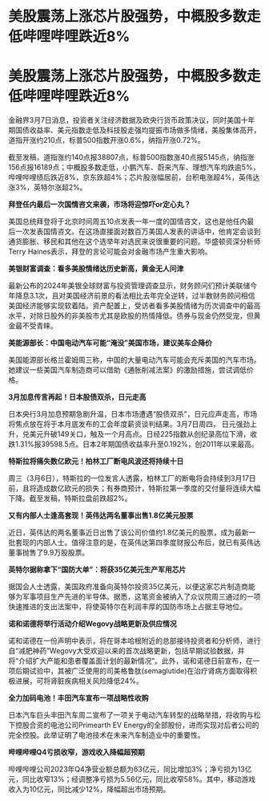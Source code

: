# 美股震荡上涨芯片股强势，中概股多数走低哔哩哔哩跌近8%

# 美股震荡上涨芯片股强势，中概股多数走低哔哩哔哩跌近8%

金融界3月7日消息，投资者关注经济数据及欧央行货币政策决议，同时美国十年期国债收益率、美元指数走低及科技股走强均提振市场做多情绪，美股集体高开，道指开涨约210点，标普500指数开涨0.6%，纳指开涨0.72%。

截至发稿，道指涨约140点报38807点，标普500指数涨40点报5145点，纳指涨156点报16189点；中概股多数走低，小鹏汽车、蔚来汽车、理想汽车均跌逾5%，哔哩哔哩绩后跌近8%，京东跌超4%；芯片股涨幅居前，台积电涨超4%，英伟达涨3%，英特尔涨超2%。

**拜登任内最后一次国情咨文来袭，市场将迎惊吓or定心丸？**

美国总统拜登将于北京时间周五10点发表一年一度的国情咨文，这也是他任内最后一次发表国情咨文。在这场直接面对数百万美国人发表的讲话中，他肯定会谈到通货膨胀、移民和其他在这个选举年对选民来说很重要的问题。华盛顿资深分析师Terry
Haines表示，拜登的言论可能会对金融市场产生重大影响。

**美银财富调查：看多美股情绪达历史新高，黄金无人问津**

最新公布的2024年美银全球财富与投资管理调查显示，财务顾问们预计美联储今年降息3.1次，且对美国经济前景的看法相比去年完全逆转，过半数财务顾问相信美国经济能够实现软着陆。资产配置上，受访者看多美股情绪为历次调查中的最高水平，对除日股外的非美股市尤其是欧股的热情降低。债券与现金仍然受宠，但黄金最不受青睐。

**美能源部长：中国电动汽车可能“淹没”美国市场，建议美车企降价**

美国能源部长格兰霍姆周三称，中国的大量电动汽车可能会充斥美国的汽车市场。她建议一些美国汽车制造商可以借助《通胀削减法案》的激励措施，尝试调低价格。

**3月加息传言再起！日本股债双杀，日元走高**

日本央行3月加息预期急剧升温，日本市场遭遇“股债双杀”，日元应声走高，市场将焦点放在将于本月底发布的工会年度薪资谈判结果。3月7日周四，
日元强劲上升，兑美元升破149关口，触及一个月高点。日经225指数从创纪录高位下滑，收跌1.31%报39598.5点。日本2年期国债收益率升至0.192%，创2011年以来最高。

**特斯拉将痛失数亿欧元！柏林工厂断电风波还将持续十日**

周三（3月6日），特斯拉的一位发言人透露，柏林工厂的断电将会持续到3月17日前，且将造成数亿欧元的损失；有券商预计，特斯拉第一季度的交付量将连续大幅下降。截至发稿，特斯拉盘前跌超2%。

**又有内部人士逢高套现！英伟达两名董事出售1.8亿美元股票**

近日，英伟达的两名董事近日出售了该公司价值约1.8亿美元的股票，成为最新一批套现的内部人士。值得注意的是，在英伟达第四季度财报公布后，就已有英伟达董事抛售了9.9万股股票。

**英特尔据称拿下“国防大单”：将获35亿美元生产军用芯片**

据国会人士透露，美国政府准备向英特尔投资35亿美元，以便这家芯片制造商能够为军事项目生产先进的半导体。据悉，这笔资金被纳入了众议院周三通过的一项快速推进的支出法案中，将使英特尔在利润丰厚的国防市场上占据主导地位。

**诺和诺德将举行活动介绍Wegovy战略更新及供应情况**

诺和诺德在一份声明中表示，将在哥本哈根附近的总部接待投资者和分析师，进行自“减肥神药”Wegovy大受欢迎以来的首次战略更新，包括早期试验数据，并将“介绍扩大产能和患者覆盖面计划的最新情况”。此外，诺和诺德日前宣布，在一项后期试验中，其被广泛使用的司美格鲁肽(semaglutide)在治疗肾病方面取得积极进展，可将肾脏疾病相关风险降低24%。

**全力加码电池！丰田汽车宣布一项战略性收购**

日本汽车巨头丰田汽车周二宣布了一项关于电动汽车转型的战略举措，将收购与松下控股合资的电池公司Primearth EV
Energy的全部股份，进而实现对后者公司的完全控股。此举证明了电池技术在未来汽车制造业中的重要性。

**哔哩哔哩Q4亏损收窄，游戏收入降幅超预期**

哔哩哔哩公司2023年Q4净营业额总额为63亿元，同比增加3%；净亏损为13亿元，同比收窄13%；经调整净亏损为5.56亿元，同比收窄58%。其中，移动游戏收入为10亿元，同比减少12%，降幅超出市场预期。

